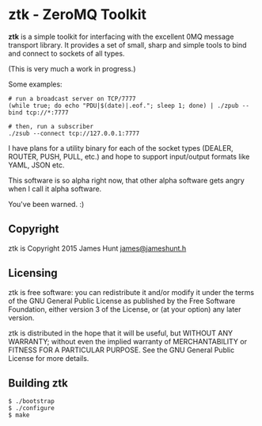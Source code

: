 ztk - ZeroMQ Toolkit
====================

**ztk** is a simple toolkit for interfacing with the excellent 0MQ
message transport library.  It provides a set of small, sharp and
simple tools to bind and connect to sockets of all types.

(This is very much a work in progress.)

Some examples:

    # run a broadcast server on TCP/7777
    (while true; do echo "PDU|$(date)|.eof."; sleep 1; done) | ./zpub --bind tcp://*:7777

    # then, run a subscriber
    ./zsub --connect tcp://127.0.0.1:7777

I have plans for a utility binary for each of the socket types
(DEALER, ROUTER, PUSH, PULL, etc.) and hope to support
input/output formats like YAML, JSON etc.

This software is so alpha right now, that other alpha software
gets angry when I call it alpha software.

You've been warned.  :)

Copyright
---------

ztk is Copyright 2015 James Hunt <james@jameshunt.h>

Licensing
---------

ztk is free software: you can redistribute it and/or modify it under
the terms of the GNU General Public License as published by the Free
Software Foundation, either version 3 of the License, or (at your
option) any later version.

ztk is distributed in the hope that it will be useful, but WITHOUT ANY
WARRANTY; without even the implied warranty of MERCHANTABILITY or
FITNESS FOR A PARTICULAR PURPOSE.  See the GNU General Public License
for more details.

Building ztk
------------

    $ ./bootstrap
    $ ./configure
    $ make

